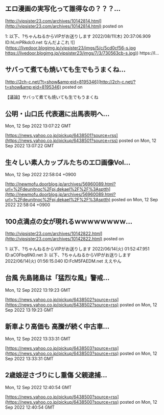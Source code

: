 

## エロ漫画の実写化って誰得なの？？？...
  

[http://vipsister23.com/archives/10142814.html](http://vipsister23.com/archives/10142814.html)
posted on 

<!--more-->

1: 以下、?ちゃんねるからVIPがお送りします 2022/08/11(木) 20:37:06.909 ID:hLmPRkdc0.net なんだよこれ ![](https://livedoor.blogimg.jp/vipsister23/imgs/5/c/5cd0cf56-s.jpg [https://livedoor.blogimg.jp/vipsister23/imgs/7/3/730563cb-s.jpg)](https://livedoor.blogimg.jp/vipsister23/imgs/7/3/730563cb-s.jpg)) https://l...

## サバって煮ても焼いても生でもうまくね...
  

[http://2ch-c.net/?t=show&amp;eid=8195346](http://2ch-c.net/?t=show&amp;eid=8195346)
posted on 

<!--more-->

【議論】サバって煮ても焼いても生でもうまくね

## 公明・山口氏 代表選に出馬表明へ...
  Mon, 12 Sep 2022 13:07:22 GMT

[https://news.yahoo.co.jp/pickup/6438501?source=rss](https://news.yahoo.co.jp/pickup/6438501?source=rss)
posted on Mon, 12 Sep 2022 13:07:22 GMT

<!--more-->



## 生々しい素人カップルたちのエ□画像Vol...
  Mon, 12 Sep 2022 22:58:04 +0900

[http://newmofu.doorblog.jp/archives/56960089.html?url=%2Fdeunitnoc%2Fpj.dekael%2F%2F%3Asptth](http://newmofu.doorblog.jp/archives/56960089.html?url=%2Fdeunitnoc%2Fpj.dekael%2F%2F%3Asptth)
posted on Mon, 12 Sep 2022 22:58:04 +0900

<!--more-->



## 100点満点の女が現れるｗｗｗｗｗｗｗｗ...
  

[http://vipsister23.com/archives/10142822.html](http://vipsister23.com/archives/10142822.html)
posted on 

<!--more-->

1: 以下、?ちゃんねるからVIPがお送りします 2022/06/14(火) 01:52:47.951 ID:aC0Fbq6N0.net 3: 以下、?ちゃんねるからVIPがお送りします 2022/06/14(火) 01:56:15.040 ID:FcM5FAEDM.net ええやん

## 台風 先島諸島は「猛烈な風」警戒...
  Mon, 12 Sep 2022 13:19:23 GMT

[https://news.yahoo.co.jp/pickup/6438502?source=rss](https://news.yahoo.co.jp/pickup/6438502?source=rss)
posted on Mon, 12 Sep 2022 13:19:23 GMT

<!--more-->



## 新車より高価も 高騰が続く中古車...
  Mon, 12 Sep 2022 13:33:31 GMT

[https://news.yahoo.co.jp/pickup/6438503?source=rss](https://news.yahoo.co.jp/pickup/6438503?source=rss)
posted on Mon, 12 Sep 2022 13:33:31 GMT

<!--more-->



## 2歳娘逆さづりにし重傷 父親逮捕...
  Mon, 12 Sep 2022 12:40:54 GMT

[https://news.yahoo.co.jp/pickup/6438500?source=rss](https://news.yahoo.co.jp/pickup/6438500?source=rss)
posted on Mon, 12 Sep 2022 12:40:54 GMT

<!--more-->


